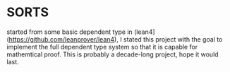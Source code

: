 # SORTS

started from some basic dependent type in (lean4](https://github.com/leanprover/lean4), I stated this project with the goal to implement the full dependent type system so that it is capable for mathemtical proof. This is probably a decade-long project, hope it would last.  
